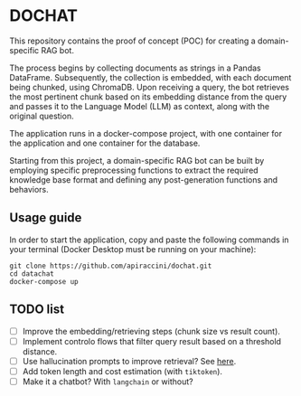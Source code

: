 # DOCHAT

This repository contains the proof of concept (POC) for creating a domain-specific RAG bot.

The process begins by collecting documents as strings in a Pandas DataFrame. Subsequently, the collection is embedded, with each document being chunked, using ChromaDB.
Upon receiving a query, the bot retrieves the most pertinent chunk based on its embedding distance from the query and passes it to the Language Model (LLM) as context, along with the original question.

The application runs in a docker-compose project, with one container for the application and one container for the database.

Starting from this project, a domain-specific RAG bot can be built by employing specific preprocessing functions to extract the required knowledge base format and defining any post-generation functions and behaviors.

## Usage guide

In order to start the application, copy and paste the following commands in your terminal (Docker Desktop must be running on your machine):

```
git clone https://github.com/apiraccini/dochat.git
cd datachat
docker-compose up
```

## TODO list

- [ ] Improve the embedding/retrieving steps (chunk size vs result count).
- [ ] Implement controlo flows that filter query result based on a threshold distance.
- [ ] Use hallucination prompts to improve retrieval? See [here](https://cookbook.openai.com/examples/vector_databases/chroma/hyde-with-chroma-and-openai).
- [ ] Add token length and cost estimation (with `tiktoken`).
- [ ] Make it a chatbot? With `langchain` or without?
